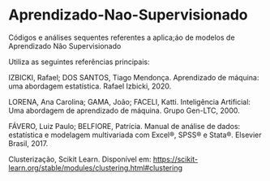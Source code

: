 # Aprendizado-Nao-Supervisionado

Códigos e análises sequentes referentes a aplica;áo de modelos de Aprendizado Não Supervisionado

Utiliza as seguintes referências principais:

IZBICKI, Rafael; DOS SANTOS, Tiago Mendonça. Aprendizado de máquina: uma abordagem estatística. Rafael Izbicki, 2020.

LORENA, Ana Carolina; GAMA, João; FACELI, Katti. Inteligência Artificial: Uma abordagem de aprendizado de máquina. Grupo Gen-LTC, 2000.

FÁVERO, Luiz Paulo; BELFIORE, Patrícia. Manual de análise de dados: estatística e modelagem multivariada com Excel®, SPSS® e Stata®. Elsevier Brasil, 2017.

Clusterização, Scikit Learn. Disponível em: https://scikit-learn.org/stable/modules/clustering.html#clustering
